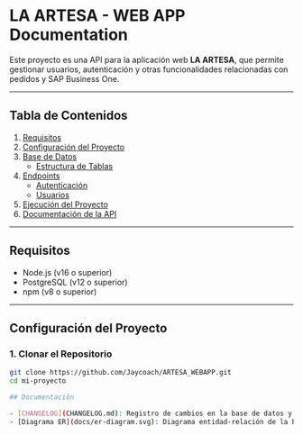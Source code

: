 # **LA ARTESA - WEB APP Documentation**

Este proyecto es una API para la aplicación web **LA ARTESA**, que permite gestionar usuarios, autenticación y otras funcionalidades relacionadas con pedidos y SAP Business One.

---

## **Tabla de Contenidos**
1. [Requisitos](#requisitos)
2. [Configuración del Proyecto](#configuración-del-proyecto)
3. [Base de Datos](#base-de-datos)
   - [Estructura de Tablas](#estructura-de-tablas)
4. [Endpoints](#endpoints)
   - [Autenticación](#autenticación)
   - [Usuarios](#usuarios)
5. [Ejecución del Proyecto](#ejecución-del-proyecto)
6. [Documentación de la API](#documentación-de-la-api)

---

## **Requisitos**
- Node.js (v16 o superior)
- PostgreSQL (v12 o superior)
- npm (v8 o superior)

---

## **Configuración del Proyecto**

### **1. Clonar el Repositorio**
```bash
git clone https://github.com/Jaycoach/ARTESA_WEBAPP.git
cd mi-proyecto

## Documentación

- [CHANGELOG](CHANGELOG.md): Registro de cambios en la base de datos y el proyecto.
- [Diagrama ER](docs/er-diagram.svg): Diagrama entidad-relación de la base de datos.